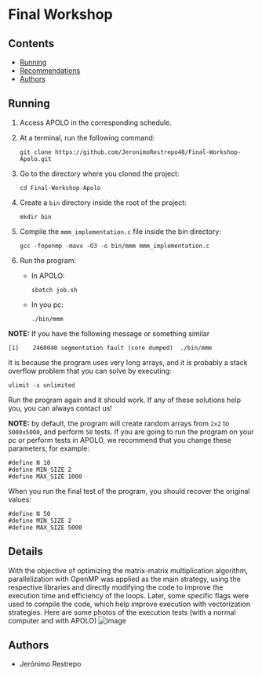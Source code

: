 # Final Workshop

## Contents
- [Running](#running)
- [Recommendations](#recommendations)
- [Authors](#authors)

## Running

1. Access APOLO in the corresponding schedule.

2. At a terminal, run the following command:
    ```
    git clone https://github.com/JeronimoRestrepo48/Final-Workshop-Apolo.git
    ```

3. Go to the directory where you cloned the project:
    ```
    cd Final-Workshop-Apolo
    ```

4. Create a `bin` directory inside the root of the project:
    ```
    mkdir bin
    ```

5. Compile the `mmm_implementation.c` file inside the bin directory:
    ```
   gcc -fopenmp -mavx -O3 -o bin/mmm mmm_implementation.c
    ```

6. Run the program:
    - In APOLO:
        ```
        sbatch job.sh
        ```

    - In you pc:
        ```
        ./bin/mmm
        ```


**NOTE:** If you have the following message or something similar
```
[1]    2460040 segmentation fault (core dumped)  ./bin/mmm
```
It is because the program uses very long arrays, and it is probably a stack overflow problem that you can solve by executing:
```
ulimit -s unlimited
```
Run the program again and it should work. If any of these solutions help you, you can always contact us!

**NOTE:** by default, the program will create random arrays from `2x2` to `5000x5000`, and perform `50` tests. If you are going to run the program on your pc or perform tests in APOLO, we recommend that you change these parameters, for example:
```
#define N 10
#define MIN_SIZE 2
#define MAX_SIZE 1000
```
When you run the final test of the program, you should recover the original values:
```
#define N 50
#define MIN_SIZE 2
#define MAX_SIZE 5000
```

## Details 
With the objective of optimizing the matrix-matrix multiplication algorithm, parallelization with OpenMP was applied as the main strategy, using the respective libraries and directly modifying the code to improve the execution time and efficiency of the loops. Later, some specific flags were used to compile the code, which help improve execution with vectorization strategies. Here are some photos of the execution tests (with a normal computer and with APOLO)
![image](https://github.com/user-attachments/assets/debf4c1f-9ec3-459f-8edf-27d878b4cf6c)


## Authors
- Jerónimo Restrepo
